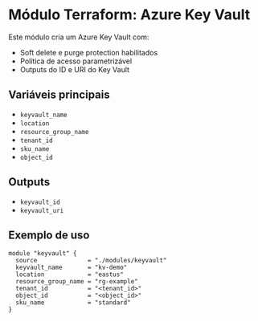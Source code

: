 # Módulo Terraform: Azure Key Vault

Este módulo cria um Azure Key Vault com:
- Soft delete e purge protection habilitados
- Política de acesso parametrizável
- Outputs do ID e URI do Key Vault

## Variáveis principais
- `keyvault_name`
- `location`
- `resource_group_name`
- `tenant_id`
- `sku_name`
- `object_id`

## Outputs
- `keyvault_id`
- `keyvault_uri`

## Exemplo de uso
```hcl
module "keyvault" {
  source              = "./modules/keyvault"
  keyvault_name       = "kv-demo"
  location            = "eastus"
  resource_group_name = "rg-example"
  tenant_id           = "<tenant_id>"
  object_id           = "<object_id>"
  sku_name            = "standard"
}
```
